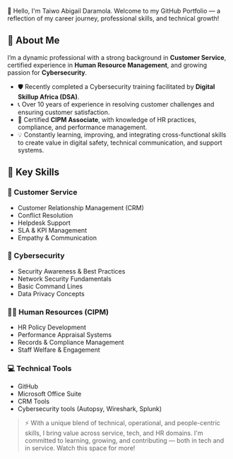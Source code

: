  👋 Hello, I'm Taiwo Abigail Daramola.
Welcome to my GitHub Portfolio — a reflection of my career journey, professional skills, and technical growth!
## 💼 About Me


I’m a dynamic professional with a strong background in **Customer Service**, certified experience in **Human Resource Management**, and growing passion for **Cybersecurity**.

- 🛡️ Recently completed a Cybersecurity training facilitated by **Digital Skillup Africa (DSA)**.
- 📞 Over 10 years of experience in resolving customer challenges and ensuring customer satisfaction.
- 🤝 Certified **CIPM Associate**, with knowledge of HR practices, compliance, and performance management.
- 💡 Constantly learning, improving, and integrating cross-functional skills to create value in digital safety, technical communication, and support systems.

## 🧠 Key Skills

### 💬 Customer Service
- Customer Relationship Management (CRM)
- Conflict Resolution
- Helpdesk Support
- SLA & KPI Management
- Empathy & Communication

### 🔐 Cybersecurity
- Security Awareness & Best Practices
- Network Security Fundamentals
- Basic Command Lines
- Data Privacy Concepts

### 🧑‍💼 Human Resources (CIPM)
- HR Policy Development
- Performance Appraisal Systems
- Records & Compliance Management
- Staff Welfare & Engagement
  

### 💻 Technical Tools
- GitHub
- Microsoft Office Suite
- CRM Tools
- Cybersecurity tools (Autopsy, Wireshark, Splunk)


> ⚡ With a unique blend of technical, operational, and people-centric skills, I bring value across service, tech, and HR domains. I'm committed to learning, growing, and contributing — both in tech and in service. Watch this space for more!

